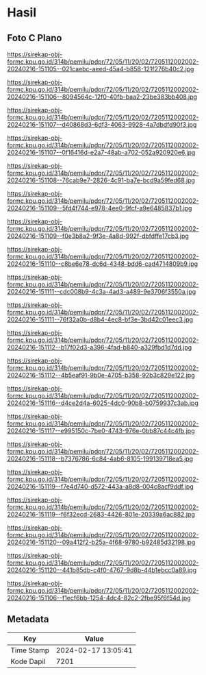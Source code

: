 # Hasil

## Foto C Plano

https://sirekap-obj-formc.kpu.go.id/314b/pemilu/pdpr/72/05/11/20/02/7205112002002-20240216-151105--021caebc-aeed-45a4-b858-121f276b40c2.jpg

https://sirekap-obj-formc.kpu.go.id/314b/pemilu/pdpr/72/05/11/20/02/7205112002002-20240216-151106--8094564c-12f0-40fb-baa2-23be383bb408.jpg

https://sirekap-obj-formc.kpu.go.id/314b/pemilu/pdpr/72/05/11/20/02/7205112002002-20240216-151107--d40868d3-6df3-4063-9928-4a7dbdfd90f3.jpg

https://sirekap-obj-formc.kpu.go.id/314b/pemilu/pdpr/72/05/11/20/02/7205112002002-20240216-151107--0f16416d-e2a7-48ab-a702-052a920920e6.jpg

https://sirekap-obj-formc.kpu.go.id/314b/pemilu/pdpr/72/05/11/20/02/7205112002002-20240216-151108--76cab9e7-2826-4c91-ba7e-bcd9a59fed68.jpg

https://sirekap-obj-formc.kpu.go.id/314b/pemilu/pdpr/72/05/11/20/02/7205112002002-20240216-151109--5fd4f744-e978-4ee0-9fcf-a9e6485837b1.jpg

https://sirekap-obj-formc.kpu.go.id/314b/pemilu/pdpr/72/05/11/20/02/7205112002002-20240216-151109--f0e3b8a2-9f3e-4a8d-992f-dbfdffe17cb3.jpg

https://sirekap-obj-formc.kpu.go.id/314b/pemilu/pdpr/72/05/11/20/02/7205112002002-20240216-151110--c8be6e78-dc6d-4348-bdd6-cad4714809b9.jpg

https://sirekap-obj-formc.kpu.go.id/314b/pemilu/pdpr/72/05/11/20/02/7205112002002-20240216-151111--cdc008b9-4c3a-4ad3-a489-9e3706f3550a.jpg

https://sirekap-obj-formc.kpu.go.id/314b/pemilu/pdpr/72/05/11/20/02/7205112002002-20240216-151111--76f32a0b-d8b4-4ec8-bf3e-3bd42c01eec3.jpg

https://sirekap-obj-formc.kpu.go.id/314b/pemilu/pdpr/72/05/11/20/02/7205112002002-20240216-151112--b17f02d3-a396-4fad-b840-a329fbd1d7dd.jpg

https://sirekap-obj-formc.kpu.go.id/314b/pemilu/pdpr/72/05/11/20/02/7205112002002-20240216-151112--4b5eaf91-9b0e-4705-b358-92b3c829e122.jpg

https://sirekap-obj-formc.kpu.go.id/314b/pemilu/pdpr/72/05/11/20/02/7205112002002-20240216-151116--d4ce2d4a-6025-4dc0-90b8-b0759937c3ab.jpg

https://sirekap-obj-formc.kpu.go.id/314b/pemilu/pdpr/72/05/11/20/02/7205112002002-20240216-151117--e995150c-7be0-4743-976e-0bb87c44c4fb.jpg

https://sirekap-obj-formc.kpu.go.id/314b/pemilu/pdpr/72/05/11/20/02/7205112002002-20240216-151118--b7376786-6c84-4ab6-8105-199139718ea5.jpg

https://sirekap-obj-formc.kpu.go.id/314b/pemilu/pdpr/72/05/11/20/02/7205112002002-20240216-151119--f7e4d740-d572-443a-a8d8-004c8acf9ddf.jpg

https://sirekap-obj-formc.kpu.go.id/314b/pemilu/pdpr/72/05/11/20/02/7205112002002-20240216-151119--f6f32ecd-2683-4426-801e-20339a6ac882.jpg

https://sirekap-obj-formc.kpu.go.id/314b/pemilu/pdpr/72/05/11/20/02/7205112002002-20240216-151120--09a412f2-b25a-4f68-9780-b92485d32198.jpg

https://sirekap-obj-formc.kpu.go.id/314b/pemilu/pdpr/72/05/11/20/02/7205112002002-20240216-151120--441b85db-c4f0-4767-9d8b-44b1ebcc0a89.jpg

https://sirekap-obj-formc.kpu.go.id/314b/pemilu/pdpr/72/05/11/20/02/7205112002002-20240216-151106--f1ecf6bb-1254-4dc4-82c2-2fbe95f6f54d.jpg


## Metadata

| Key        | Value               |
| ---------- | ------------------- |
| Time Stamp | 2024-02-17 13:05:41 |
| Kode Dapil | 7201                |



